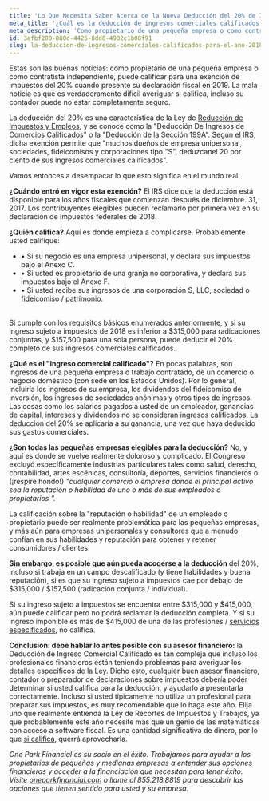```yaml
---
title: 'Lo Que Necesita Saber Acerca de la Nueva Deducción del 20% de Ingresos Comerciales Calificados'
meta_title: '¿Cuál es la deducción de ingresos comerciales calificados para el año 2018?'
meta_description: 'Como propietario de una pequeña empresa o como contratista independiente, usted puede ser elegible para un descuento fiscal del 20% ¿La mala noticia? Es difícil saber si usted califica – incluso su contador se puede confundir.'
id: 3efbf208-880d-4425-8dd0-4982c1b08f91
slug: la-deduccion-de-ingresos-comerciales-calificados-para-el-ano-2018
---
```

Estas son las buenas noticias: como propietario de una pequeña empresa o como contratista independiente, puede calificar para una exención de impuestos del 20% cuando presente su declaración fiscal en 2019. La mala noticia es que es verdaderamente difícil averiguar si califica, incluso su contador puede no estar completamente seguro.

La deducción del 20% es una característica de la Ley de [Reducción de Impuestos y Empleos](https://www.congress.gov/bill/115th-congress/house-bill/1), y se conoce como la "Deducción De Ingresos de Comercios Calificados" o la "Deducción de la Sección 199A". Según el IRS, dicha exención permite que "muchos dueños de empresa unipersonal, sociedades, fideicomisos y corporaciones tipo "S", deduzcanel 20 por ciento de sus ingresos comerciales calificados".

Vamos entonces a desempacar lo que esto significa en el mundo real:

**¿Cuándo entró en vigor esta exención?** El IRS dice que la deducción está disponible para los años fiscales que comienzan después de diciembre. 31, 2017. Los contribuyentes elegibles pueden reclamarlo por primera vez en su declaración de impuestos federales de 2018.

**¿Quién califica?** Aquí es donde empieza a complicarse. Probablemente usted califique:

- •	Si su negocio es una empresa unipersonal, y declara sus impuestos bajo el Anexo C.
- •	Si usted es propietario de una granja no corporativa, y declara sus impuestos bajo el Anexo F.
- •	Si usted recibe sus ingresos de una corporación S, LLC, sociedad o fideicomiso / patrimonio.
<br></br>

Si cumple con los requisitos básicos enumerados anteriormente, y si su ingreso sujeto a impuestos de 2018 es inferior a $315,000 para radicaciones conjuntas, y $157,500 para una sola persona, puede deducir el 20% completo de sus ingresos comerciales calificados.

**¿Qué es el "ingreso comercial calificado"?** En pocas palabras, son ingresos de una pequeña empresa o trabajo contratado, de un comercio o negocio doméstico (con sede en los Estados Unidos). Por lo general, incluiría los ingresos de su empresa, los dividendos del fideicomiso de inversión, los ingresos de sociedades anónimas y otros tipos de ingresos.  Las cosas como los salarios pagados a usted de un empleador, ganancias de capital, intereses y dividendos no se consideran ingresos calificados.  La deducción del 20% se aplicaría a su ganancia, una vez que haya deducido sus gastos comerciales.

**¿Son todas las pequeñas empresas elegibles para la deducción?** No, y aquí es donde se vuelve realmente doloroso y complicado. 
El Congreso excluyó específicamente industrias particulares tales como salud, derecho, contabilidad, artes escénicas, consultoría, deportes, servicios financieros o (¡respire hondo!) *"cualquier comercio o empresa donde el principal activo sea la reputación o habilidad de uno o más de sus empleados o propietarios ”.*

La calificación sobre la "reputación o habilidad" de un empleado o propietario puede ser realmente problemática para las pequeñas empresas, y más aún para empresas unipersonales y consultores que a menudo confían en sus habilidades y reputación para obtener y retener consumidores / clientes.

**Sin embargo, es posible que aún pueda acogerse a la deducción** del 20%, incluso si trabaja en un campo descalificado (y tiene habilidades y buena reputación), si es que su ingreso sujeto a impuestos cae por debajo de $315,000 / $157,500 (radicación conjunta / individual). 

Si su ingreso sujeto a impuestos se encuentra entre $315,000 y $415,000, aún puede calificar pero no podrá reclamar la deducción completa. Y si su ingreso imponible es más de $415,000 de una de las profesiones / [servicios especificados](https://www.oneparkfinancial.com/es/articulos/el-capital-circulante-es-importante-para-una-pequena-empresa), no califica. 

**Conclusión: debe hablar lo antes posible con su asesor financiero:** la Deducción de Ingreso Comercial Calificado es tan compleja que incluso los profesionales financieros están teniendo problemas para averiguar los detalles específicos de la Ley. Dicho esto, cualquier buen asesor financiero, contador o preparador de declaraciones sobre impuestos debería poder determinar si usted califica para la deducción, y ayudarlo a presentarla correctamente. Incluso si usted típicamente no utiliza un profesional para preparar sus impuestos, es muy recomendable que lo haga este año. Elija uno que realmente entienda la Ley de Recortes de Impuestos y Trabajos, ya que probablemente este año necesite más que un genio de las matemáticas con acceso a software fiscal. Es una cantidad significativa de dinero, por lo que [si califica](https://www.oneparkfinancial.com/es/preaprob), querrá aprovecharla. 

*One Park Financial es su socio en el éxito. Trabajamos para ayudar a los propietarios de pequeñas y medianas empresas a entender sus opciones financieras y acceder a la financiación que necesitan para tener éxito. Visite [oneparkfinancial.com](https://www.oneparkfinancial.com/es/) o llame al 855.218.8819 para descubrir las opciones que tienen sentido para usted y su empresa.*